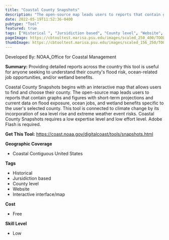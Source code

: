 ```yaml
---
title: "Coastal County Snapshots"
description: "The open-source map leads users to reports that contain graphs and figures with short-term projections and current data on flood exposure, ocean jobs, and wetland benefits specific to the user's selected county."
date: 2022-05-19T11:52:36-0400
pubtype: "Tool"
featured: true
tags: ["Historical ", "Jursidiction based", "County level", "Website", "Interactive interface/map"]
pageImage: https://cbtooltest.marisa.psu.edu/images/scaled_250_400/TOOLID_79.0_ScreenCapture-1.png
thumbImage: https://cbtooltest.marisa.psu.edu/images/scaled_156_250/TOOLID_79.0_ScreenCapture-1.png
---
```

Developed By: NOAA_Office for Coastal Management

**Summary:** Providing detailed reports across the country this tool is useful for anyone seeking to understand their county's flood risk, ocean-related job opportunities, and/or wetland benefits.

Coastal County Snapshots begins with an interactive map that allows users to find and choose their county. The open-source map leads users to reports that contain graphs and figures with short-term projections and current data on flood exposure, ocean jobs, and wetland benefits specific to the user's selected county. This tool is connected to climate change by its incorporation of sea level rise and extreme weather event risks. Coastal County Snapshots requires a low expertise level and low effort level. Adobe Flash is required.

__**Get This Tool:**__ https://coast.noaa.gov/digitalcoast/tools/snapshots.html

__**Geographic Coverage**__
- Coastal Contiguous United States

__**Tags**__
-  Historical 
-  Jursidiction based
-  County level
-  Website
-  Interactive interface/map

__**Cost**__
- Free

__**Skill Level**__
- Low
